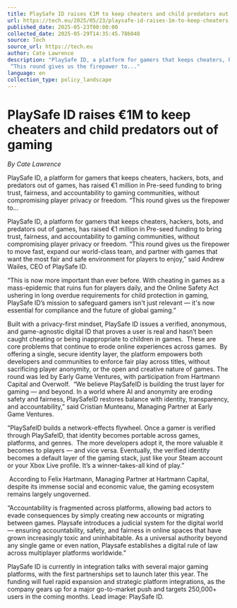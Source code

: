 ```yaml
---
title: PlaySafe ID raises €1M to keep cheaters and child predators out of gaming
url: https://tech.eu/2025/05/23/playsafe-id-raises-1m-to-keep-cheaters-and-child-predators-out-of-gaming/
published_date: 2025-05-23T00:00:00
collected_date: 2025-05-29T14:35:45.786048
source: Tech
source_url: https://tech.eu
author: Cate Lawrence
description: "PlaySafe ID, a platform for gamers that keeps cheaters, hackers, bots, and predators out of games, has raised €1 million in Pre-seed funding to bring trust, fairness, and accountability to gaming communities, without compromising player privacy or freedom. 
 “This round gives us the firepower to..."
language: en
collection_type: policy_landscape
---
```


# PlaySafe ID raises €1M to keep cheaters and child predators out of gaming

*By Cate Lawrence*

PlaySafe ID, a platform for gamers that keeps cheaters, hackers, bots, and predators out of games, has raised €1 million in Pre-seed funding to bring trust, fairness, and accountability to gaming communities, without compromising player privacy or freedom. 
 “This round gives us the firepower to...

PlaySafe ID, a platform for gamers that keeps cheaters, hackers, bots, and predators out of games, has raised €1 million in Pre-seed funding to bring trust, fairness, and accountability to gaming communities, without compromising player privacy or freedom. 
 “This round gives us the firepower to move fast, expand our world-class team, and partner with games that want the most fair and safe environment for players to enjoy,” said Andrew Wailes, CEO of PlaySafe ID.  
 
 “This is now more important than ever before. With cheating in games as a mass-epidemic that ruins fun for players daily, and the Online Safety Act ushering in long overdue requirements for child protection in gaming, PlaySafe ID’s mission to safeguard gamers isn't just relevant — it's now essential for compliance and the future of global gaming.” 
 
 Built with a privacy-first mindset, PlaySafe ID issues a verified, anonymous, and game-agnostic digital ID that proves a user is real and hasn’t been caught cheating or being inappropriate to children in games.  
 These are core problems that continue to erode online experiences across games.  
 By offering a single, secure identity layer, the platform empowers both developers and communities to enforce fair play across titles, without sacrificing player anonymity, or the open and creative nature of games. 
 The round was led by Early Game Ventures, with participation from Hartmann Capital and Overwolf.  
 “We believe PlaySafeID is building the trust layer for gaming — and beyond. In a world where AI and anonymity are eroding safety and fairness, PlaySafeID restores balance with identity, transparency, and accountability,” said Cristian Munteanu, Managing Partner at Early Game Ventures.  
 
 “PlaySafeID builds a network-effects flywheel. Once a gamer is verified through PlaySafeID, that identity becomes portable across games, platforms, and genres.  
 The more developers adopt it, the more valuable it becomes to players — and vice versa. Eventually, the verified identity becomes a default layer of the gaming stack, just like your Steam account or your Xbox Live profile. It’s a winner-takes-all kind of play.” 
 
  According to Felix Hartmann, Managing Partner at Hartmann Capital, despite its immense social and economic value, the gaming ecosystem remains largely ungoverned.  
 
 “Accountability is fragmented across platforms, allowing bad actors to evade consequences by simply creating new accounts or migrating between games. 
 Playsafe introduces a judicial system for the digital world — ensuring accountability, safety, and fairness in online spaces that have grown increasingly toxic and uninhabitable. As a universal authority beyond any single game or even nation, Playsafe establishes a digital rule of law across multiplayer platforms worldwide.” 
 
 PlaySafe ID is currently in integration talks with several major gaming platforms, with the first partnerships set to launch later this year. 
 The funding will fuel rapid expansion and strategic platform integrations, as the company gears up for a major go-to-market push and targets 250,000+ users in the coming months. 
 Lead image: PlaySafe ID.